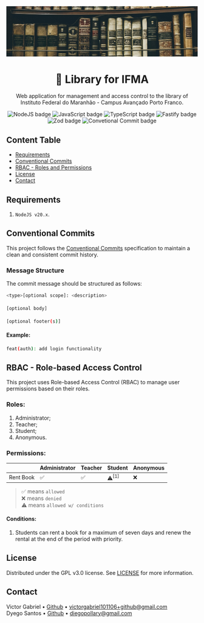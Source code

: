 <img alt="Bookshelf" src="public/images/readme-banner.jpg">

<h1 align="center">
    📖 Library for IFMA
</h1>

<p align="center">
    Web application for management and access control to the library of Instituto Federal do Maranhão - Campus Avançado Porto Franco.
</p>

<div align="center">
    <img alt="NodeJS badge"             src="https://img.shields.io/badge/Node.js-5FA04E.svg?style=for-the-badge&logo=nodedotjs&logoColor=white">
    <img alt="JavaScript badge"         src="https://img.shields.io/badge/JavaScript-F7DF1E.svg?style=for-the-badge&logo=JavaScript&logoColor=black">
    <img alt="TypeScript badge"         src="https://img.shields.io/badge/TypeScript-3178C6.svg?style=for-the-badge&logo=TypeScript&logoColor=white">
    <img alt="Fastify badge"            src="https://img.shields.io/badge/Fastify-000000.svg?style=for-the-badge&logo=Fastify&logoColor=white">
    <img alt="Zod badge"                src="https://img.shields.io/badge/Zod-3E67B1.svg?style=for-the-badge&logo=Zod&logoColor=white">
    <img alt="Convetional Commit badge" src="https://img.shields.io/badge/Conventional%20Commits-FE5196.svg?style=for-the-badge&logo=Conventional-Commits&logoColor=white">
</div>

##

## Content Table
- [Requirements](#requirements)
- [Conventional Commits](#conventional-commits)
- [RBAC - Roles and Permissions](#rbac---role-based-access-control)
- [License](#license)
- [Contact](#contact)

## Requirements

1. `NodeJS v20.x`.

## Conventional Commits

This project follows the [Conventional Commits](https://www.conventionalcommits.org/) specification to maintain a clean and consistent commit history.

### Message Structure

The commit message should be structured as follows:

```bash
<type>[optional scope]: <description>

[optional body]

[optional footer(s)]
```

#### Example:
```bash
feat(auth): add login functionality
```

## RBAC - Role-based Access Control

This project uses Role-based Access Control (RBAC) to manage user permissions based on their roles.

### Roles:

1. Administrator;
2. Teacher;
3. Student;
4. Anonymous.

### Permissions:

|           | Administrator | Teacher | Student           | Anonymous |
|-----------|---------------|---------|-------------------|-----------|
| Rent Book | ✅            | ✅      | ⚠️<sup>[1]</sup> | ❌        |

> ✅ means `allowed` \
> ❌ means `denied` \
> ⚠️ means `allowed w/ conditions`

#### Conditions:
1. Students can rent a book for a maximum of seven days and renew the rental at the end of the period with priority.

## License

Distributed under the GPL v3.0 license. See [LICENSE](LICENSE) for more information.

## Contact

Victor Gabriel • [Github](https://github.com/Victor101106/) • victorgabriel101106+github@gmail.com \
Dyego Santos • [Github](https://github.com/pollary/) • diegopollary@gmail.com
